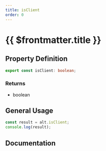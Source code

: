 ```yaml
---
title: isClient
order: 0
---
```


# {{ $frontmatter.title }}

<!--@include: ./isClient_partial_header.md-->

## Property Definition

```ts
export const isClient: boolean;
```

### Returns

* boolean

## General Usage

```ts
const result = alt.isClient;
console.log(result);
```

## Documentation

<!--@include: ./isClient_partial_footer.md-->
